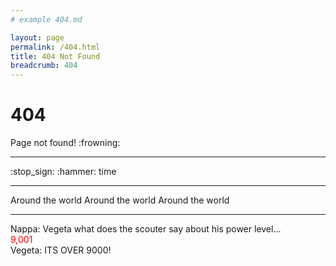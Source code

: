 ```yaml
---
# example 404.md

layout: page
permalink: /404.html
title: 404 Not Found
breadcrumb: 404
---
```


# 404
<div>
<i class="fas fa-exclamation-triangle fa-2x" style="color:orange;"></i>
<p class="d-inline-block align-middle">Page not found! :frowning:</p>
</div>
<hr class="py-2">
<div>
  :stop_sign: :hammer: time
</div>
<hr class="py-2">
<div class="pl-2">
<div class="fa-layers fa-4x">
  <i class="fas fa-globe" style="color:lightblue;"></i>
  <i class="fas fa-location-arrow fa-spin" data-fa-transform="shrink-10" style="color: red;"></i>

</div>
<p class="d-inline-block align-middle">Around the world Around the world Around the world</p>
</div>
<hr class="py-2">
<div>
<span class="">Nappa: Vegeta what does the scouter say about his power level...</span>
<div class="fa-4x py-3">
<span class="fa-layers fa-fw">
    <i class="fas fa-eye" data-fa-transform="flip-h" style="background:lightblue;"></i>
    <span class="fas fa-square" data-fa-transform="grow-8" style="color: rgba(0, 119, 204, 0.4);"></span>
    <span class="fa-layers-counter" data-fa-transform="up-3 left-1.5" style="color:red; background: rgba(242, 242, 242, 0.5);">9,001</span>
  </span>
</div>
<span class="pt-3">Vegeta: ITS OVER 9000!</span>
</div>